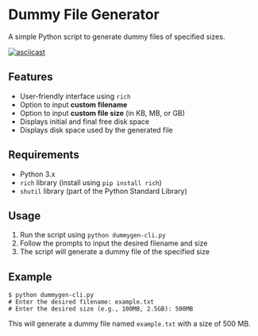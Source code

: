 # Dummy File Generator

A simple Python script to generate dummy files of specified sizes.

[![asciicast](https://asciinema.org/a/707507.svg)](https://asciinema.org/a/707507)

## Features

* User-friendly interface using `rich`
* Option to input **custom filename**
* Option to input **custom file size** (in KB, MB, or GB)
* Displays initial and final free disk space
* Displays disk space used by the generated file

## Requirements

* Python 3.x
* `rich` library (install using `pip install rich`)
* `shutil` library (part of the Python Standard Library)

## Usage

1. Run the script using `python dummygen-cli.py`
2. Follow the prompts to input the desired filename and size
3. The script will generate a dummy file of the specified size

## Example
```
$ python dummygen-cli.py
# Enter the desired filename: example.txt
# Enter the desired size (e.g., 100MB, 2.5GB): 500MB
```
This will generate a dummy file named `example.txt` with a size of 500 MB.

